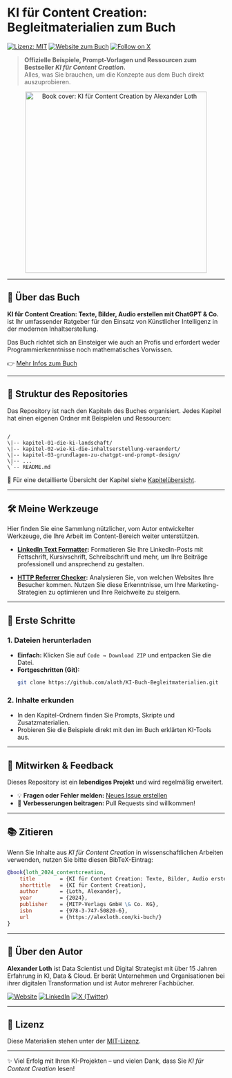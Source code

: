 # KI für Content Creation: Begleitmaterialien zum Buch  

[![Lizenz: MIT](https://img.shields.io/badge/Lizenz-MIT-blue.svg)](LICENSE)
[![Website zum Buch](https://img.shields.io/badge/Companion%20Site-alexloth.com-blue)](https://alexloth.com/ki-buch/)
[![Follow on X](https://img.shields.io/twitter/follow/DasBuch?style=social)](https://x.com/DasBuch)

> **Offizielle Beispiele, Prompt-Vorlagen und Ressourcen zum Bestseller *KI für Content Creation*.**  
> Alles, was Sie brauchen, um die Konzepte aus dem Buch direkt auszuprobieren.

<p align="center">
  <img src="https://alexloth.com/wp-content/uploads/2023/12/KIBuch-KI-Content-Creation.png" alt="Book cover: KI für Content Creation by Alexander Loth" width="420" />
</p>

---

## 📖 Über das Buch  

**KI für Content Creation: Texte, Bilder, Audio erstellen mit ChatGPT & Co.** ist Ihr umfassender Ratgeber für den Einsatz von Künstlicher Intelligenz in der modernen Inhaltserstellung.  

Das Buch richtet sich an Einsteiger wie auch an Profis und erfordert weder Programmierkenntnisse noch mathematisches Vorwissen.  

👉 [Mehr Infos zum Buch](https://alexloth.com/ki-buch/)  

---

## 📂 Struktur des Repositories  

Das Repository ist nach den Kapiteln des Buches organisiert. Jedes Kapitel hat einen eigenen Ordner mit Beispielen und Ressourcen:  

```

/
\|-- kapitel-01-die-ki-landschaft/
\|-- kapitel-02-wie-ki-die-inhaltserstellung-veraendert/
\|-- kapitel-03-grundlagen-zu-chatgpt-und-prompt-design/
\|-- ...
\`-- README.md

````

📌 Für eine detaillierte Übersicht der Kapitel siehe [Kapitelübersicht](./Kapitel-Uebersicht.md).  

---

## 🛠️ Meine Werkzeuge

Hier finden Sie eine Sammlung nützlicher, vom Autor entwickelter Werkzeuge, die Ihre Arbeit im Content-Bereich weiter unterstützen.

* **[LinkedIn Text Formatter](https://alexloth.com/linkedin-text-formatter/):** Formatieren Sie Ihre LinkedIn-Posts mit Fettschrift, Kursivschrift, Schreibschrift und mehr, um Ihre Beiträge professionell und ansprechend zu gestalten.

* **[HTTP Referrer Checker](https://alexloth.com/referrer-checker/):** Analysieren Sie, von welchen Websites Ihre Besucher kommen. Nutzen Sie diese Erkenntnisse, um Ihre Marketing-Strategien zu optimieren und Ihre Reichweite zu steigern.

---

## 🚀 Erste Schritte  

### 1. Dateien herunterladen
- **Einfach:** Klicken Sie auf `Code → Download ZIP` und entpacken Sie die Datei.  
- **Fortgeschritten (Git):**
  ```bash
  git clone https://github.com/aloth/KI-Buch-Begleitmaterialien.git
  ````

### 2. Inhalte erkunden

* In den Kapitel-Ordnern finden Sie Prompts, Skripte und Zusatzmaterialien.
* Probieren Sie die Beispiele direkt mit den im Buch erklärten KI-Tools aus.

---

## 🤝 Mitwirken & Feedback

Dieses Repository ist ein **lebendiges Projekt** und wird regelmäßig erweitert.

* 💡 **Fragen oder Fehler melden:** [Neues Issue erstellen](https://github.com/aloth/KI-Buch-Begleitmaterialien/issues)
* 🔧 **Verbesserungen beitragen:** Pull Requests sind willkommen!

---

## 📚 Zitieren

Wenn Sie Inhalte aus *KI für Content Creation* in wissenschaftlichen Arbeiten verwenden, nutzen Sie bitte diesen BibTeX-Eintrag:

```bibtex
@book{loth_2024_contentcreation,
	title        = {KI für Content Creation: Texte, Bilder, Audio erstellen mit ChatGPT & Co.},
	shorttitle   = {KI für Content Creation},
	author       = {Loth, Alexander},
	year         = {2024},
	publisher    = {MITP-Verlags GmbH \& Co. KG},
	isbn         = {978-3-747-50820-6},
	url          = {https://alexloth.com/ki-buch/}
}
```

---

## 👤 Über den Autor

**Alexander Loth** ist Data Scientist und Digital Strategist mit über 15 Jahren Erfahrung in KI, Data & Cloud.
Er berät Unternehmen und Organisationen bei ihrer digitalen Transformation und ist Autor mehrerer Fachbücher.

[![Website](https://img.shields.io/badge/Website-alexloth.com-blue?style=flat-square)](https://alexloth.com/)
[![LinkedIn](https://img.shields.io/badge/LinkedIn-aloth-blue?style=flat-square&logo=linkedin)](https://www.linkedin.com/in/aloth/)
[![X (Twitter)](https://img.shields.io/badge/Follow-@xlth-black?style=flat-square&logo=x)](https://x.com/xlth)

---

## 📜 Lizenz

Diese Materialien stehen unter der [MIT-Lizenz](LICENSE).

---

✨ Viel Erfolg mit Ihren KI-Projekten – und vielen Dank, dass Sie *KI für Content Creation* lesen!
